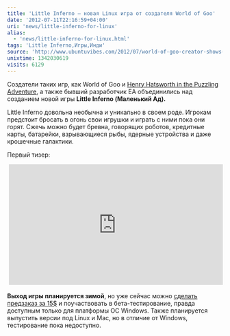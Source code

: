 ```yaml
---
title: 'Little Inferno – новая Linux игра от создателя World of Goo'
date: '2012-07-11T22:16:59+04:00'
uri: 'news/little-inferno-for-linux'
alias: 
  - 'news/little-inferno-for-linux.html'
tags: 'Little Inferno,Игры,Инди'
source: 'http://www.ubuntuvibes.com/2012/07/world-of-goo-creator-shows-new-linux.html'
unixtime: 1342030619
visits: 6129
---
```

Создатели таких игр, как World of Goo и [Henry Hatsworth in the Puzzling Adventure](http://en.wikipedia.org/wiki/Henry_Hatsworth_in_the_Puzzling_Adventure), а также бывший разработчик EA объединились над созданием новой игры **Little Inferno (Маленький Ад).**

Little Inferno довольна необычна и уникально в своем роде. Игрокам предстоит бросать в огонь свои игрушки и играть с ними пока они горят. Сжечь можно будет бревна, говорящих роботов, кредитные карты, батарейки, взрывающиеся рыбы, ядерные устройства и даже крошечные галактики.

Первый тизер:

 <iframe src="http://www.youtube.com/embed/-0TniR3Ghxc" frameborder="0" width="500" height="281"></iframe>

**Выход игры планируется зимой**, но уже сейчас можно [сделать предзаказ за 15$](http://tomorrowcorporation.com/littleinferno) и поучаствовать в бета-тестирование, правда доступным только для платформы ОС Windows. Также планируется выпустить версии под Linux и Mac, но в отличие от Windows, тестирование пока недоступно.
